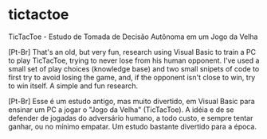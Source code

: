 # tictactoe
TicTacToe - Estudo de Tomada de Decisão Autônoma em um Jogo da Velha

[Pt-Br]
That's an old, but very fun, research using Visual Basic to train a PC to play TicTacToe, trying to never lose from his human opponent.
I've used a small set of play choices (knowledge base) and two small snipets of code to first try to avoid losing the game, and, if the opponent isn't close to win, try to win itself.
A simple and fun research.

[Pt-Br]
Esse é um estudo antigo, mas muito divertido, em Visual Basic para ensinar um PC a jogar o "Jogo da Velha" (TicTacToe).
A idéia e de se defender de jogadas do adversário humano, a todo custo, e sempre tentar ganhar, ou no mínimo empatar.
Um estudo bastante divertido para a época.


